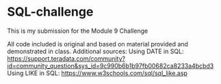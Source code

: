 # SQL-challenge

This is my submission for the Module 9 Challenge

All code included is original and based on material provided and demonstrated in class.
Additional sources:
Using DATE in SQL: https://support.teradata.com/community?id=community_question&sys_id=9c990b6b1b97fb00682ca8233a4bcbd3
Using LIKE in SQL: https://www.w3schools.com/sql/sql_like.asp
